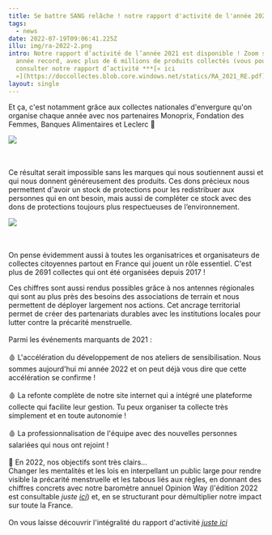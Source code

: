 ```yaml
---
title: Se battre SANG relâche ! notre rapport d'activité de l'année 2021
tags:
  - news
date: 2022-07-19T09:06:41.225Z
illu: img/ra-2022-2.png
intro: Notre rapport d’activité de l’année 2021 est disponible ! Zoom sur une
  année record, avec plus de 6 millions de produits collectés (vous pouvez
  consulter notre rapport d’activité ***[« ici
  »](https://doccollectes.blob.core.windows.net/statics/RA_2021_RE.pdf)).***
layout: single
---
```

Et ça, c'est notamment grâce aux collectes nationales d'envergure qu'on organise chaque année avec nos partenaires Monoprix, Fondation des Femmes, Banques Alimentaires et Leclerc 🥳

![](img/capture-decran-2022-07-19-a-14.02.50.png)

\
\
Ce résultat serait impossible sans les marques qui nous soutiennent aussi et qui nous donnent généreusement des produits. Ces dons précieux nous permettent d'avoir un stock de protections pour les redistribuer aux personnes qui en ont besoin, mais aussi de compléter ce stock avec des dons de protections toujours plus respectueuses de l’environnement.

![](img/capture-decran-2022-07-19-a-14.04.05.png)

\
\
On pense évidemment aussi à toutes les organisatrices et organisateurs de collectes citoyennes partout en France qui jouent un rôle essentiel. C'est plus de 2691 collectes qui ont été organisées depuis 2017 !

Ces chiffres sont aussi rendus possibles grâce à nos antennes régionales qui sont au plus près des besoins des associations de terrain et nous permettent de déployer largement nos actions. Cet ancrage territorial permet de créer des partenariats durables avec les institutions locales pour lutter contre la précarité menstruelle.\
\
Parmi les événements marquants de 2021 :\
\
🩸 L'accélération du développement de nos ateliers de sensibilisation. Nous sommes aujourd'hui mi année 2022 et on peut déjà vous dire que cette accélération se confirme !\
\
🩸 La refonte complète de notre site internet qui a intégré une plateforme collecte qui facilite leur gestion. Tu peux organiser ta collecte très simplement et en toute autonomie !\
\
🩸 La professionnalisation de l'équipe avec des nouvelles personnes salariées qui nous ont rejoint !\
\
🚀 En 2022, nos objectifs sont très clairs...\
Changer les mentalités et les lois en interpellant un public large pour rendre visible la précarité menstruelle et les tabous liés aux règles, en donnant des chiffres concrets avec notre baromètre annuel Opinion Way (l'édition 2022 est consultable *juste [ici](https://www.regleselementaires.com/actualites/2022-05-27_baromètre-exclusif-2022-opinion-way-x-règles-élémentaires/)*) et, en se structurant pour démultiplier notre impact sur toute la France.\
\
On vous laisse découvrir l'intégralité du rapport d'activité *[ juste ici ](https://doccollectes.blob.core.windows.net/statics/RA_2021_RE.pdf)*